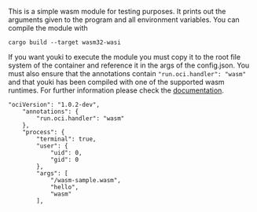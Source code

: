 This is a simple wasm module for testing purposes. It prints out the arguments given to the program and all environment variables. You can compile the module with 

```
cargo build --target wasm32-wasi
```

If you want youki to execute the module you must copy it to the root file system of the container and reference it in the args of the config.json. You must also ensure that the annotations contain `"run.oci.handler": "wasm"` and that youki has been compiled with one of the supported wasm runtimes. For further information please check the [documentation](https://containers.github.io/youki/user/webassembly.html).

```
"ociVersion": "1.0.2-dev",
	"annotations": {
		"run.oci.handler": "wasm"
	},
	"process": {
		"terminal": true,
		"user": {
			"uid": 0,
			"gid": 0
		},
		"args": [
			"/wasm-sample.wasm",
			"hello",
			"wasm"
		],
```
